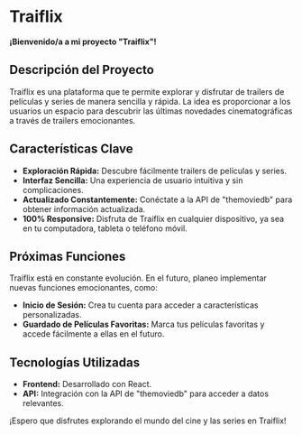 # Traiflix

**¡Bienvenido/a a mi proyecto "Traiflix"!**

## Descripción del Proyecto

Traiflix es una plataforma que te permite explorar y disfrutar de trailers de películas y series de manera sencilla y rápida. La idea es proporcionar a los usuarios un espacio para descubrir las últimas novedades cinematográficas a través de trailers emocionantes.

## Características Clave

- **Exploración Rápida:** Descubre fácilmente trailers de películas y series.
- **Interfaz Sencilla:** Una experiencia de usuario intuitiva y sin complicaciones.
- **Actualizado Constantemente:** Conéctate a la API de "themoviedb" para obtener información actualizada.
- **100% Responsive:** Disfruta de Traiflix en cualquier dispositivo, ya sea en tu computadora, tableta o teléfono móvil.

## Próximas Funciones

Traiflix está en constante evolución. En el futuro, planeo implementar nuevas funciones emocionantes, como:

- **Inicio de Sesión:** Crea tu cuenta para acceder a características personalizadas.
- **Guardado de Películas Favoritas:** Marca tus películas favoritas y accede fácilmente a ellas en el futuro.

## Tecnologías Utilizadas

- **Frontend:** Desarrollado con React.
- **API:** Integración con la API de "themoviedb" para acceder a datos relevantes.

¡Espero que disfrutes explorando el mundo del cine y las series en Traiflix!

